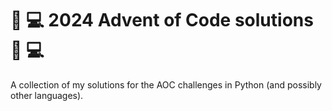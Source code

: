 # 🎄 💻 2024 Advent of Code solutions 🎄 💻
A collection of my solutions for the AOC challenges in Python (and possibly other languages).
